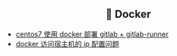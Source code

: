 <h2 align="center">🌈 Docker</h2>

- [centos7 使用 docker 部署 gitlab + gitlab-runner](/_posts/tool/docker/docker-deploy-gitlab.html)
- [docker 访问宿主机的 ip 配置问题](/_posts/tool/docker/docker-call-centos-host-machine.html)